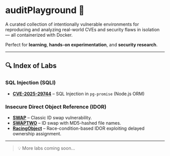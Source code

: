 # auditPlayground 🧪

A curated collection of intentionally vulnerable environments for reproducing and analyzing real-world CVEs and security flaws in isolation — all containerized with Docker.  

Perfect for **learning**, **hands-on experimentation**, and **security research**.

---

## 🔍 Index of Labs

### SQL Injection (SQLI)
- **[CVE-2025-29744](https://github.com/awwfensive/auditPlayground/tree/main/SQLI/CVE-2025-29744)** – SQL Injection in `pg-promise` (Node.js ORM)  

### Insecure Direct Object Reference (IDOR)
- **[SWAP](https://github.com/awwfensive/auditPlayground/tree/main/IDOR/swap)** – Classic ID swap vulnerability.  
- **[SWAPTWO](https://github.com/awwfensive/auditPlayground/tree/main/IDOR/swapTwo)** – ID swap with MD5-hashed file names.  
- **[RacingObject](https://github.com/awwfensive/auditPlayground/tree/main/IDOR/RacingObject)** – Race-condition-based IDOR exploiting delayed ownership assignment.  

---

> 💡 More labs coming soon...
